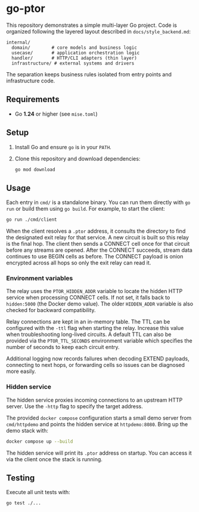 # go-ptor

This repository demonstrates a simple multi-layer Go project. Code is organized following the layered layout described in `docs/style_backend.md`:

```
internal/
  domain/        # core models and business logic
  usecase/       # application orchestration logic
  handler/       # HTTP/CLI adapters (thin layer)
  infrastructure/ # external systems and drivers
```

The separation keeps business rules isolated from entry points and infrastructure code.

## Requirements

- Go **1.24** or higher (see `mise.toml`)

## Setup

1. Install Go and ensure `go` is in your `PATH`.
2. Clone this repository and download dependencies:

   ```bash
   go mod download
   ```

## Usage

Each entry in `cmd/` is a standalone binary. You can run them directly with `go run` or build them using `go build`.
For example, to start the client:

```bash
go run ./cmd/client
```

When the client resolves a `.ptor` address, it consults the directory to find
the designated exit relay for that service. A new circuit is built so this relay
is the final hop. The client then sends a CONNECT cell once for that circuit
before any streams are opened. After the CONNECT succeeds, stream data continues
to use BEGIN cells as before. The CONNECT payload is onion encrypted across all
hops so only the exit relay can read it.

### Environment variables

The relay uses the `PTOR_HIDDEN_ADDR` variable to locate the hidden HTTP service
when processing CONNECT cells. If not set, it falls back to `hidden:5000` (the
Docker demo value). The older `HIDDEN_ADDR` variable is also checked for
backward compatibility.

Relay connections are kept in an in-memory table. The TTL can be configured
with the `-ttl` flag when starting the relay. Increase this value when
troubleshooting long-lived circuits. A default TTL can also be provided via the
`PTOR_TTL_SECONDS` environment variable which specifies the number of seconds
to keep each circuit entry.

Additional logging now records failures when decoding EXTEND payloads,
connecting to next hops, or forwarding cells so issues can be diagnosed more
easily.

### Hidden service

The hidden service proxies incoming connections to an upstream HTTP server. Use
the `-http` flag to specify the target address.

The provided `docker compose` configuration starts a small demo server from
`cmd/httpdemo` and points the hidden service at `httpdemo:8080`. Bring up the
demo stack with:

```bash
docker compose up --build
```

The hidden service will print its `.ptor` address on startup. You can access it
via the client once the stack is running.

## Testing

Execute all unit tests with:

```bash
go test ./...
```
